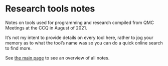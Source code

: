 # Research tools notes
Notes on tools used for programming and research compiled from QMC Meetings at the CCQ in August of 2021. 

It’s not my intent to provide details on every tool here, rather to jog your memory as to what the tool’s name was so you can do a quick online search to find more.

See [the main page]() to see an overview of all notes.
